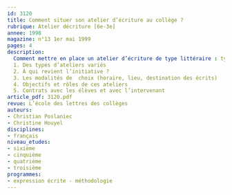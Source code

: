 ```yaml
---
id: 3120
title: Comment situer son atelier d’écriture au collège ?
rubrique: Atelier décriture [6e-3e]
annee: 1998
magazine: n°13 1er mai 1999
pages: 4
description: 
  Comment mettre en place un atelier d’écriture de type littéraire : typologie des ateliers d’écriture au collège…
  1. Des types d’ateliers variés
  2. À qui revient l’initiative ?
  3. Les modalités de  choix (horaire, lieu, destination des écrits)
  4. Objectifs et rôles de ces ateliers
  5. Contrats avec les élèves et avec l’intervenant
article_pdf: 3120.pdf
revue: L’école des lettres des collèges
auteurs:
- Christian Poslaniec
- Christine Houyel
disciplines:
- français
niveau_etudes:
- sixième
- cinquième
- quatrième
- troisième
programmes:
- expression écrite - méthodologie
---
```

